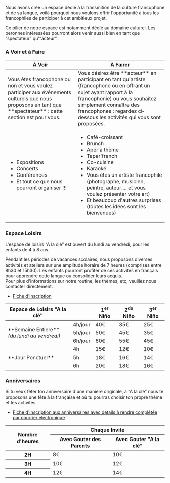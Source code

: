 Nous avons crée un espace dédié à la transmition de la culture francophone et de sa langue, voilà
pourquoi nous voulons offrir l'opportunité à tous les francophiles de participer à cet ambitieux projet.

Ce pilier de notre espace est notamment dédié au domaine culturel. Les peronnes intéressées pourront
alors venir aussi bien en tant que “spectateur” qu'“acteur”.


### A Voir et à Faire

<table class="two-column-table">
	<thead>
		<tr>
			<th class="td-center">À Voir</th>
			<th class="td-center">À Fairer</th>
		</tr>
	</thead>
	<tbody>
		<tr>
			<td>
				Vous êtes francophone ou non et vous voulez participer aux événements culturels que nous
				proposons en tant que **spectateur** : cette section est pour vous.
			</td>
			<td>
				Vous désirez être **acteur** en participant en tant qu'artiste (francophone ou en offrant un sujet
				ayant rapport à la francophonie) ou vous souhaitez simplement connaître des
				francophones : regardez ci­dessous les activités qui vous sont proposées.
			</td>
		</tr>
		<tr>
			<td>
				<ul>
					<li>Expositions</li>
					<li>Concerts</li>
					<li>Conférences</li>
					<li>Et tout ce que nous pourront organiser !!!</li>
				</ul>
			</td>
			<td>
				<ul>
					<li>Café-croissant</li>
					<li>Brunch</li>
					<li>Apér'à thème</li>
					<li>Taper'french</li>
					<li>Co-cuisine</li>
					<li>Karaoké</li>
					<li>Vous êtes un artiste francophile (photographe, musicien, peintre, auteur.... et vous voulez présenter votre art)</li>
					<li>Et beaucoup d'autres surprises (toutes les idées sont les bienvenues)</li>
				</ul>
			</td>
		</tr>
	</tbody>
</table>


### Espace Loisirs

L'espace de loisirs “A la clé” est ouvert du lundi au vendredi, pour les enfants de 4 à 8 ans.

Pendant les périodes de vacances scolaires, nous proposons diverses activités et ateliers sur une
amplitude horaire de 7 heures (comprises entre 8h30 et 15h30).
Les enfants pourront profiter de ces activités en français pour apprendre cette langue ou consolider leurs acquis.
<br />
Pour plus d'informations sur notre routine, les thèmes, etc, veuillez nous contacter directement.

- [Fiche d'inscription](fr/contact.html)

<table>
	<thead>
		<tr>
			<th>Espace de Loisirs "A la clé"</th>
			<th>&nbsp;</th>
			<th>1<sup>er</sup> Niño</th>
			<th>2<sup>do</sup> Niño</th>
			<th>3<sup>er</sup> Niño</th>
		</tr>
	</thead>
	<tbody>
		<tr>
			<td rowspan="3">**Semaine Entiere**<br /><em>(du lundi au vendredi)</em></td>
			<td>4h/jour</td>
			<td>40€</td>
			<td>35€</td>
			<td>25€</td>
		</tr>
		<tr>
			<td>5h/jour</td>
			<td>50€</td>
			<td>45€</td>
			<td>35€</td>
		</tr>
		<tr>
			<td>6h/jour</td>
			<td>60€</td>
			<td>55€</td>
			<td>45€</td>
		</tr>
		<tr>
			<td rowspan="3">**Jour Ponctuel**</td>
			<td>4h</td>
			<td>15€</td>
			<td>12€</td>
			<td>10€</td>
		</tr>
		<tr>
			<td>5h</td>
			<td>18€</td>
			<td>16€</td>
			<td>14€</td>
		</tr>
		<tr>
			<td>6h</td>
			<td>20€</td>
			<td>18€</td>
			<td>16€</td>
		</tr>
	</tbody>
</table>


### Anniversaires

Si tu veux fêter ton anniversaire d'une manière originale, à “A la clé” nous te proposons une fête à la
française et où tu pourras choisir ton propre thème et tes activités.

- <a href="https://docs.google.com/forms/d/1iNEWM-kLw4z1ZHif27DA_wdWzeLJAZ0YN68J4uSqxNs/viewform" onclick="window.open(this.href, 'clases', 'width=800,height=600'); return false;">Fiche d'inscription aux anniversaires avec détails à rendre complétée par courrier électronique</a></li>

<table>
	<thead>
		<tr>
			<th rowspan="2" class="td-center">Nombre d'heures</th>
			<th colspan="2">Chaque Invite</th>
		</tr>
		<tr>
			<th>Avec Gouter des Parents</th>
			<th>Avec Gouter "A la clé"</th>
		</tr>
	</thead>
	<tbody>
		<tr>
			<th>2H</th>
			<td>8€</td>
			<td>10€</td>
		</tr>
		<tr>
			<th>3H</th>
			<td>10€</td>
			<td>12€</td>
		</tr>
		<tr>
			<th>4H</th>
			<td>12€</td>
			<td>14€</td>
		</tr>
	</tbody>
</table>
